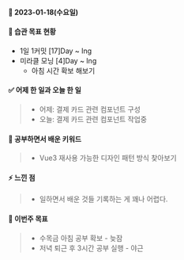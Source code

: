 #### 📆 2023-01-18(수요일)

#### 🐎 습관 목표 현황

-   1일 1커밋 [17]Day ~ Ing
-   미라클 모닝 [4]Day ~ Ing
    - 아침 시간 확보 해보기
#### ✅ 어제 한 일과 오늘 한 일 
> - 어제:  결제 카드 관련 컴포넌트 구성 
> - 오늘:  결제 카드 관련 컴포넌트 작업중

#### 🤔 공부하면서 배운 키워드

> - Vue3 재사용 가능한 디자인 패턴 방식 찾아보기


#### ⚡ 느낀 점

> - 일하면서 배운 것들 기록하는 게 꽤나 어렵다.

#### 🎯 이번주 목표

> - 수목금 아침 공부 확보 - 늦잠
> - 저녁 퇴근 후 3시간 공부 실행 - 야근
